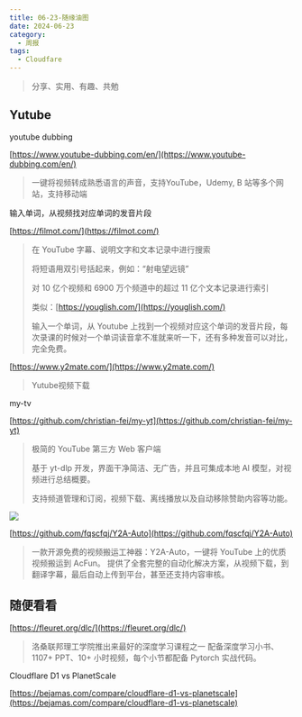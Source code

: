 ```yaml
---
title: 06-23-随缘油图
date: 2024-06-23
category:
  - 周报
tags:
  - Cloudfare
---
```



> 分享、实用、有趣、共勉



##  Yutube


youtube dubbing

[https://www.youtube-dubbing.com/en/](https://www.youtube-dubbing.com/en/)

>一键将视频转成熟悉语言的声音，支持YouTube，Udemy, B 站等多个网站，支持移动端


输入单词，从视频找对应单词的发音片段

[https://filmot.com/](https://filmot.com/)

>在 YouTube 字幕、说明文字和文本记录中进行搜索
>
>将短语用双引号括起来，例如：“射电望远镜”
>
>对 10 亿个视频和 6900 万个频道中的超过 11 亿个文本记录进行索引
>
>类似：[https://youglish.com/](https://youglish.com/)
>
>输入一个单词，从 Youtube 上找到一个视频对应这个单词的发音片段，每次录课的时候对一个单词读音拿不准就来听一下，还有多种发音可以对比，完全免费。



[https://www.y2mate.com/](https://www.y2mate.com/)
>Yutube视频下载


my-tv

[https://github.com/christian-fei/my-yt](https://github.com/christian-fei/my-yt)
>极简的 YouTube 第三方 Web 客户端
>
>基于 yt-dlp 开发，界面干净简洁、无广告，并且可集成本地 AI 模型，对视频进行总结概要。
>
>支持频道管理和订阅，视频下载、离线播放以及自动移除赞助内容等功能。

![](https://github.com/christian-fei/my-yt/raw/main/preview.png)




[https://github.com/fqscfqj/Y2A-Auto](https://github.com/fqscfqj/Y2A-Auto)
>一款开源免费的视频搬运工神器：Y2A-Auto，一键将 YouTube 上的优质视频搬运到 AcFun。 提供了全套完整的自动化解决方案，从视频下载，到翻译字幕，最后自动上传到平台，甚至还支持内容审核。
>





## 随便看看



[https://fleuret.org/dlc/](https://fleuret.org/dlc/)

>洛桑联邦理工学院推出来最好的深度学习课程之一  配备深度学习小书、1107+ PPT、10+ 小时视频，每个小节都配备 Pytorch 实战代码。



Cloudflare D1 vs PlanetScale

[https://bejamas.com/compare/cloudflare-d1-vs-planetscale](https://bejamas.com/compare/cloudflare-d1-vs-planetscale)

